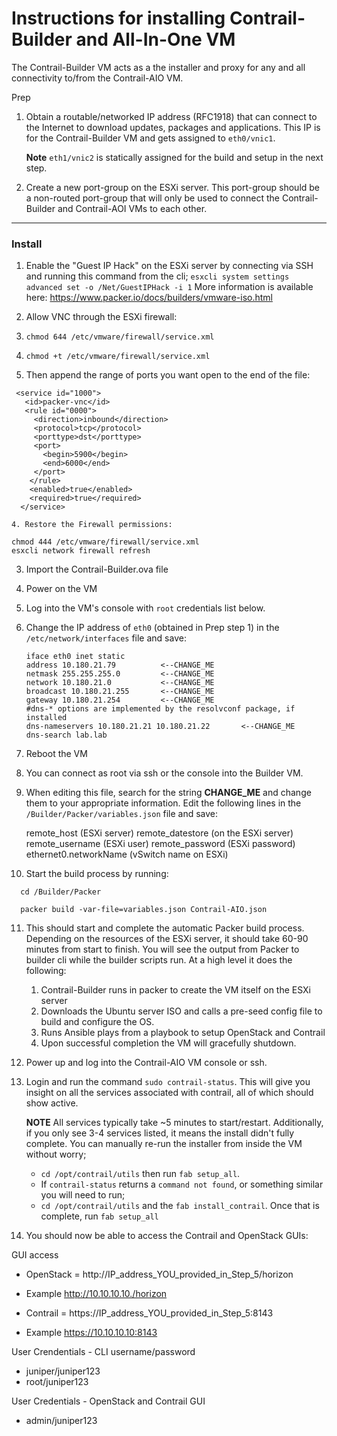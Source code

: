 # Instructions for installing Contrail-Builder and All-In-One VM
The Contrail-Builder VM acts as a the installer and proxy for any and all
connectivity to/from the Contrail-AIO VM.

Prep
1.  Obtain a routable/networked IP address (RFC1918) that can connect to the Internet to
    download updates, packages and applications.  This IP is for the Contrail-Builder VM
    and gets assigned to `eth0/vnic1`.

    **Note** `eth1/vnic2` is statically assigned for the build and setup in the
    next step.

2.  Create a new port-group on the ESXi server.  This port-group should be a
    non-routed port-group that will only be used to connect the Contrail-Builder and
    Contrail-AOI VMs to each other.
***


### Install
1.  Enable the "Guest IP Hack" on the ESXi server by connecting via SSH and running
    this command from the cli;
    `esxcli system settings advanced set -o /Net/GuestIPHack -i 1`
    More information is available here:
    https://www.packer.io/docs/builders/vmware-iso.html

2.  Allow VNC through the ESXi firewall:

  1. `chmod 644 /etc/vmware/firewall/service.xml`

  2. `chmod +t /etc/vmware/firewall/service.xml`

  3. Then append the range of ports you want open to the end of the file:
>
```
 <service id="1000">
   <id>packer-vnc</id>
   <rule id="0000">
     <direction>inbound</direction>
     <protocol>tcp</protocol>
     <porttype>dst</porttype>
     <port>
       <begin>5900</begin>
       <end>6000</end>
     </port>
    </rule>
    <enabled>true</enabled>
    <required>true</required>
  </service>
```

    4. Restore the Firewall permissions:
>
```
chmod 444 /etc/vmware/firewall/service.xml
esxcli network firewall refresh   
```

3.  Import the Contrail-Builder.ova file

4.  Power on the VM

5.  Log into the VM's console with `root` credentials list below.

6.  Change the IP address of `eth0` (obtained in Prep step 1) in the
    `/etc/network/interfaces` file and save:

        iface eth0 inet static
        address 10.180.21.79          <--CHANGE_ME
        netmask 255.255.255.0         <--CHANGE_ME
        network 10.180.21.0           <--CHANGE_ME
        broadcast 10.180.21.255       <--CHANGE_ME
        gateway 10.180.21.254         <--CHANGE_ME
        #dns-* options are implemented by the resolvconf package, if installed
        dns-nameservers 10.180.21.21 10.180.21.22       <--CHANGE_ME
        dns-search lab.lab

7.  Reboot the VM

8.  You can connect as root via ssh or the console into the Builder VM.

9.  When editing this file, search for the string **CHANGE_ME** and change them
to your appropriate information.  Edit the following lines in the
`/Builder/Packer/variables.json` file and save:

      remote_host (ESXi server)
      remote_datestore (on the ESXi server)
      remote_username (ESXi user)
      remote_password (ESXi password)
      ethernet0.networkName (vSwitch name on ESXi)

10.    Start the build process by running:

      cd /Builder/Packer

      packer build -var-file=variables.json Contrail-AIO.json

11.  This should start and complete the automatic Packer build process.  Depending
      on the resources of the ESXi server, it should take 60-90 minutes from
      start to finish.  You will see the output from Packer to builder cli while the
      builder scripts run.  At a high level it does the following:
      1.  Contrail-Builder runs in packer to create the VM itself on the ESXi server
      2.  Downloads the Ubuntu server ISO and calls a pre-seed config file to
      build and configure the OS.
      3.  Runs Ansible plays from a playbook to setup OpenStack and Contrail
      4.  Upon successful completion the VM will gracefully shutdown.

12.  Power up and log into the Contrail-AIO VM console or ssh.
13.  Login and run the command `sudo contrail-status`.  This will give you insight
     on all the services associated with contrail, all of which should show active.

     **NOTE** All services typically take ~5 minutes to start/restart.
     Additionally, if you only see 3-4 services listed, it means the install
     didn't fully complete.  You can manually re-run the installer from
     inside the VM without worry;

     * `cd /opt/contrail/utils` then run `fab setup_all`.
     * If `contrail-status` returns a `command not found`, or something similar
     you will need to run;
     * `cd /opt/contrail/utils` and the `fab install_contrail`.  Once that is complete,
     run `fab setup_all`

14.  You should now be able to access the Contrail and OpenStack GUIs:

GUI access
* OpenStack = http://IP_address_YOU_provided_in_Step_5/horizon
* Example http://10.10.10.10./horizon

* Contrail = https://IP_address_YOU_provided_in_Step_5:8143
* Example https://10.10.10.10:8143

User Crendentials - CLI  username/password
* juniper/juniper123
* root/juniper123

User Credentials - OpenStack and Contrail GUI
* admin/juniper123
